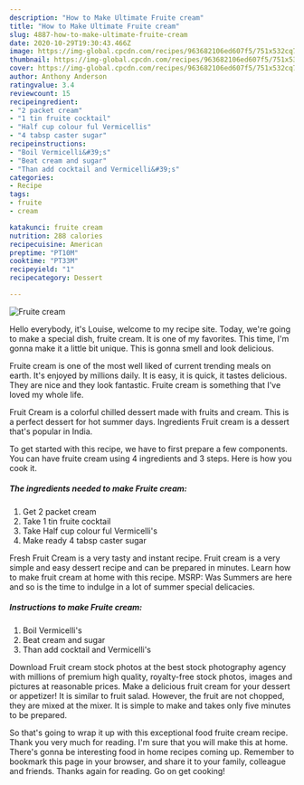 ```yaml
---
description: "How to Make Ultimate Fruite cream"
title: "How to Make Ultimate Fruite cream"
slug: 4887-how-to-make-ultimate-fruite-cream
date: 2020-10-29T19:30:43.466Z
image: https://img-global.cpcdn.com/recipes/963682106ed607f5/751x532cq70/fruite-cream-recipe-main-photo.jpg
thumbnail: https://img-global.cpcdn.com/recipes/963682106ed607f5/751x532cq70/fruite-cream-recipe-main-photo.jpg
cover: https://img-global.cpcdn.com/recipes/963682106ed607f5/751x532cq70/fruite-cream-recipe-main-photo.jpg
author: Anthony Anderson
ratingvalue: 3.4
reviewcount: 15
recipeingredient:
- "2 packet cream"
- "1 tin fruite cocktail"
- "Half cup colour ful Vermicellis"
- "4 tabsp caster sugar"
recipeinstructions:
- "Boil Vermicelli&#39;s"
- "Beat cream and sugar"
- "Than add cocktail and Vermicelli&#39;s"
categories:
- Recipe
tags:
- fruite
- cream

katakunci: fruite cream 
nutrition: 288 calories
recipecuisine: American
preptime: "PT10M"
cooktime: "PT33M"
recipeyield: "1"
recipecategory: Dessert

---
```



![Fruite cream](https://img-global.cpcdn.com/recipes/963682106ed607f5/751x532cq70/fruite-cream-recipe-main-photo.jpg)

Hello everybody, it's Louise, welcome to my recipe site. Today, we're going to make a special dish, fruite cream. It is one of my favorites. This time, I'm gonna make it a little bit unique. This is gonna smell and look delicious.

Fruite cream is one of the most well liked of current trending meals on earth. It's enjoyed by millions daily. It is easy, it is quick, it tastes delicious. They are nice and they look fantastic. Fruite cream is something that I've loved my whole life.

Fruit Cream is a colorful chilled dessert made with fruits and cream. This is a perfect dessert for hot summer days. Ingredients Fruit cream is a dessert that&#39;s popular in India.


To get started with this recipe, we have to first prepare a few components. You can have fruite cream using 4 ingredients and 3 steps. Here is how you cook it.

<!--inarticleads1-->

##### The ingredients needed to make Fruite cream:

1. Get 2 packet cream
1. Take 1 tin fruite cocktail
1. Take Half cup colour ful Vermicelli&#39;s
1. Make ready 4 tabsp caster sugar


Fresh Fruit Cream is a very tasty and instant recipe. Fruit cream is a very simple and easy dessert recipe and can be prepared in minutes. Learn how to make fruit cream at home with this recipe. MSRP: Was Summers are here and so is the time to indulge in a lot of summer special delicacies. 

<!--inarticleads2-->

##### Instructions to make Fruite cream:

1. Boil Vermicelli&#39;s
1. Beat cream and sugar
1. Than add cocktail and Vermicelli&#39;s


Download Fruit cream stock photos at the best stock photography agency with millions of premium high quality, royalty-free stock photos, images and pictures at reasonable prices. Make a delicious fruit cream for your dessert or appetizer! It is similar to fruit salad. However, the fruit are not chopped, they are mixed at the mixer. It is simple to make and takes only five minutes to be prepared. 

So that's going to wrap it up with this exceptional food fruite cream recipe. Thank you very much for reading. I'm sure that you will make this at home. There's gonna be interesting food in home recipes coming up. Remember to bookmark this page in your browser, and share it to your family, colleague and friends. Thanks again for reading. Go on get cooking!
